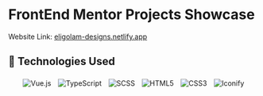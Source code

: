 # FrontEnd Mentor Projects Showcase

Website Link: [eligolam-designs.netlify.app](https://eligolam-designs.netlify.app/)

## 🚀 Technologies Used
<div align="center">
  <img src="https://img.shields.io/badge/Vue.js-4FC08D?style=for-the-badge&logo=vue.js&logoColor=white" alt="Vue.js" style="margin: 5px;" />
  <img src="https://img.shields.io/badge/TypeScript-3178C6?style=for-the-badge&logo=typescript&logoColor=white" alt="TypeScript" style="margin: 5px;" />
   <img src="https://img.shields.io/badge/SCSS-CC6699?style=for-the-badge&logo=sass&logoColor=white" alt="SCSS" style="margin: 5px;" />
  <img src="https://img.shields.io/badge/HTML5-E34F26?style=for-the-badge&logo=html5&logoColor=white" alt="HTML5" style="margin: 5px;" />
  <img src="https://img.shields.io/badge/CSS3-1572B6?style=for-the-badge&logo=css3&logoColor=white" alt="CSS3" style="margin: 5px;" />
  <img src="https://img.shields.io/badge/Iconify-1769aa?style=for-the-badge&logo=iconify&logoColor=white" alt="Iconify" style="margin: 5px;" />
</div>

